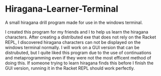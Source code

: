 # Hiragana-Learner-Terminal
A small hiragana drill program made for use in the windows terminal.

I created this program for my friends and I to help us learn the hiragana characters. After creating a distributed exe that does not rely on the Racket REPL,
I discovered hiragana characters can not be displayed on the windows terminal normally. I will work on a GUI version that can be distrubuted, but I quite liked this
program due to the use of continuations and metaprogramming even if they were not the most efficent method of doing this. 
If someone trying to learn hiragana finds this before I finish the GUI version, running it in the Racket REPL should work perfectly. 
